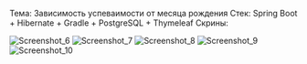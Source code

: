 Тема: Зависимость успеваимости от месяца рождения
Стек: Spring Boot + Hibernate + Gradle + PostgreSQL + Thymeleaf
Скрины:

![Screenshot_6](https://github.com/user-attachments/assets/195ceb54-88a7-428d-9a53-4f22c640b462)
![Screenshot_7](https://github.com/user-attachments/assets/9a64efe5-ae9d-4c1f-bd17-ef55ace22b7e)
![Screenshot_8](https://github.com/user-attachments/assets/eb5ea8e3-6bf4-4a40-890d-95d1f94b0c58)
![Screenshot_9](https://github.com/user-attachments/assets/59dbc7be-a750-4d02-9141-c3fb9444df6c)
![Screenshot_10](https://github.com/user-attachments/assets/350cd94c-0c20-4790-900c-e92b68232f2e)
